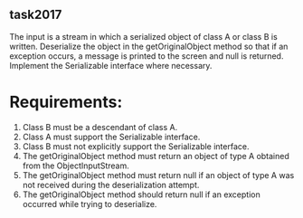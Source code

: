 ## task2017

The input is a stream in which a serialized object of class A or class B is written.
Deserialize the object in the getOriginalObject method so that if an exception occurs, a message is printed to the screen and null is returned.
Implement the Serializable interface where necessary.


# Requirements:
1. Class B must be a descendant of class A.
2. Class A must support the Serializable interface.
3. Class B must not explicitly support the Serializable interface.
4. The getOriginalObject method must return an object of type A obtained from the ObjectInputStream.
5. The getOriginalObject method must return null if an object of type A was not received during the deserialization attempt.
6. The getOriginalObject method should return null if an exception occurred while trying to deserialize.